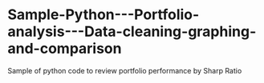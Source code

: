 # Sample-Python---Portfolio-analysis---Data-cleaning-graphing-and-comparison
Sample of python code to review portfolio performance by Sharp Ratio
